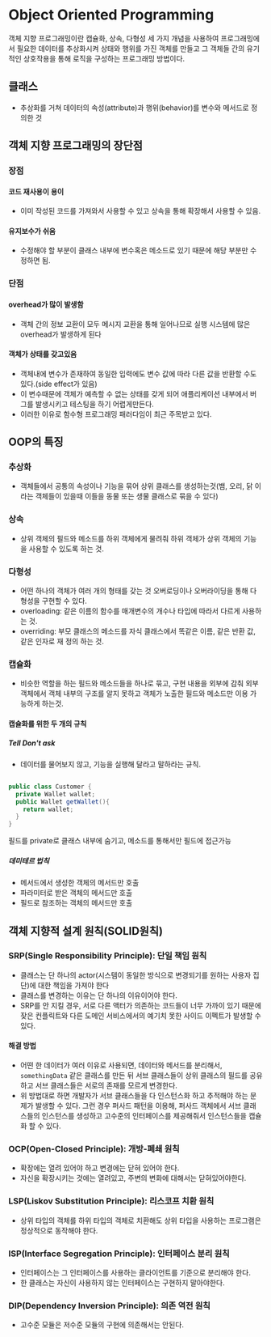 # Object Oriented Programming

객체 지향 프로그래밍이란 캡슐화, 상속, 다형성 세 가지 개념을 사용하여 프로그래밍에서 필요한 데이터를 추상화시켜 상태와 행위를 가진 객체를 만들고 그 객체들 간의 유기적인 상호작용을 통해 로직을 구성하는 프로그래밍 방법이다.

## 클래스

- 추상화를 거쳐 데이터의 속성(attribute)과 행위(behavior)를 변수와 메서드로 정의한 것

## 객체 지향 프로그래밍의 장단점

### 장점

#### 코드 재사용이 용이

- 이미 작성된 코드를 가져와서 사용할 수 있고 상속을 통해 확장해서 사용할 수 있음.

#### 유지보수가 쉬움

- 수정해야 할 부분이 클래스 내부에 변수혹은 메소드로 있기 때문에 해당 부분만 수정하면 됨.

### 단점

#### overhead가 많이 발생함

- 객체 간의 정보 교환이 모두 메시지 교환을 통해 일어나므로 실행 시스템에 많은 overhead가 발생하게 된다

#### 객체가 상태를 갖고있음

- 객체내에 변수가 존재하여 동일한 입력에도 변수 값에 따라 다른 값을 반환할 수도 있다.(side effect가 있음)
- 이 변수때문에 객체가 예측할 수 없는 상태를 갖게 되어 애플리케이션 내부에서 버그를 발생시키고 테스팅을 하기 어렵게만든다.
- 이러한 이유로 함수형 프로그래밍 패러다임이 최근 주목받고 있다.

## OOP의 특징

### 추상화

- 객체들에서 공통의 속성이나 기능을 묶어 상위 클래스를 생성하는것(뱀, 오리, 닭 이라는 객체들이 있을때 이들을 동물 또는 생물 클래스로 묶을 수 있다)

### 상속

- 상위 객체의 필드와 메소드를 하위 객체에게 물려줘 하위 객체가 상위 객체의 기능을 사용할 수 있도록 하는 것.

### 다형성

- 어떤 하나의 객체가 여러 개의 형태를 갖는 것 오버로딩이나 오버라이딩을 통해 다형성을 구현할 수 있다.
- overloading: 같은 이름의 함수를 매개변수의 개수나 타입에 따라서 다르게 사용하는 것.
- overriding: 부모 클래스의 메소드를 자식 클래스에서 똑같은 이름, 같은 반환 값, 같은 인자로 재 정의 하는 것.

### 캡슐화

- 비슷한 역할을 하는 필드와 메소드들을 하나로 묶고, 구현 내용을 외부에 감춰 외부 객체에서 객체 내부의 구조를 알지 못하고 객체가 노출한 필드와 메소드만 이용 가능하게 하는것.

#### 캡슐화를 위한 두 개의 규칙

##### Tell Don't ask

- 데이터를 물어보지 않고, 기능을 실행해 달라고 말하라는 규칙.

```java

public class Customer {
  private Wallet wallet;
  public Wallet getWallet(){
    return wallet;
  }
}

```

필드를 private로 클래스 내부에 숨기고, 메소드를 통해서만 필드에 접근가능

##### 데미테르 법칙

- 메서드에서 생성한 객체의 메서드만 호출
- 파라미터로 받은 객체의 메서드만 호출
- 필드로 참조하는 객체의 메서드만 호출

## 객체 지향적 설계 원칙(SOLID원칙)

### SRP(Single Responsibility Principle): 단일 책임 원칙

- 클래스는 단 하나의 actor(시스템이 동일한 방식으로 변경되기를 원하는 사용자 집단)에 대한 책임을 가져야 한다
- 클래스를 변경하는 이유는 단 하나의 이유이어야 한다.
- SRP를 안 지킬 경우, 서로 다른 액터가 의존하는 코드들이 너무 가까이 있기 때문에 잦은 컨플릭트와 다른 도메인 서비스에서의 예기치 못한 사이드 이펙트가 발생할 수 있다.

#### 해결 방법

- 어떤 한 데이터가 여러 이유로 사용되면, 데이터와 메서드를 분리해서, `somethingData` 같은 클래스를 만든 뒤 서브 클래스들이 상위 클래스의 필드를 공유하고 서브 클래스들은 서로의 존재를 모르게 변경한다.
- 위 방법대로 하면 개발자가 서브 클래스들을 다 인스턴스화 하고 추적해야 하는 문제가 발생할 수 있다. 그런 경우 퍼사드 패턴을 이용해, 퍼사드 객체에서 서브 클래스들의 인스턴스를 생성하고 고수준의 인터페이스를 제공해줘서 인스턴스들을 캡슐화 할 수 있다.

### OCP(Open-Closed Principle): 개방-폐쇄 원칙

- 확장에는 열려 있어야 하고 변경에는 닫혀 있어야 한다.
- 자신을 확장시키는 것에는 열려있고, 주변의 변화에 대해서는 닫혀있어야한다.

### LSP(Liskov Substitution Principle): 리스코프 치환 원칙

- 상위 타입의 객체를 하위 타입의 객체로 치환해도 상위 타입을 사용하는 프로그램은 정상적으로 동작해야 한다.

### ISP(Interface Segregation Principle): 인터페이스 분리 원칙

- 인터페이스는 그 인터페이스를 사용하는 클라이언트를 기준으로 분리해야 한다.
- 한 클래스는 자신이 사용하지 않는 인터페이스는 구현하지 말아야한다.

### DIP(Dependency Inversion Principle): 의존 역전 원칙

- 고수준 모듈은 저수준 모듈의 구현에 의존해서는 안된다.
